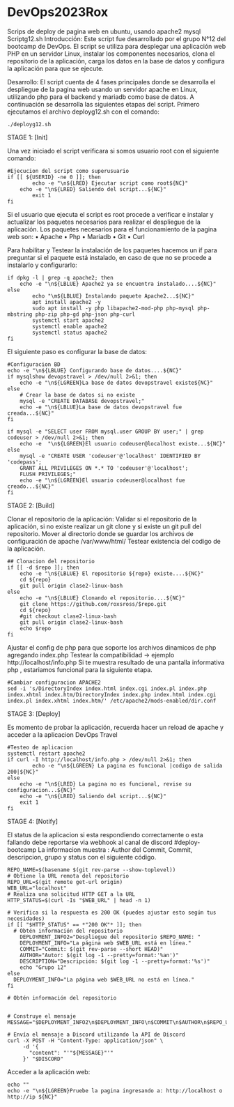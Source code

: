 # DevOps2023Rox
Scrips de deploy de pagina web en ubuntu, usando apache2 mysql
Scriptg12.sh
Introducción:
Este script fue desarrollado por el grupo N°12 del bootcamp de DevOps. El script se utiliza para desplegar una aplicación web PHP en un servidor Linux, instalar los componentes necesarios, clona el repositorio de la aplicación, carga los datos en la base de datos y configura la aplicación para que se ejecute.

Desarrollo:
El script cuenta de 4 fases principales donde se desarrolla el despliegue de la pagina web usando un servidor apache en Linux, utilizando php para el backend y mariadb como base de datos. A continuación se desarrolla las siguientes etapas del script.
Primero ejecutamos el archivo deployg12.sh con el comando:
```
./deployg12.sh
```
STAGE 1: [Init]

Una vez iniciado el script verificara si somos usuario root con el siguiente comando:
```
#Ejecucion del script como superusuario
if [[ ${USERID} -ne 0 ]]; then
        echo -e "\n${LRED} Ejecutar script como root${NC}"
	echo -e "\n${LRED} Saliendo del script...${NC}"
        exit 1
fi
```
Si el usuario que ejecuta el script es root procede a verificar e instalar y actualizar los paquetes necesarios para realizar el despliegue de la aplicación.
Los paquetes necesarios para el funcionamiento de la pagina web son:
•	Apache
•	Php
•	Mariadb
•	Git
•	Curl

Para habilitar y Testear la instalación de los paquetes hacemos un if para preguntar si el paquete está instalado, en caso de que no se procede a instalarlo y configurarlo:
```
if dpkg -l | grep -q apache2; then
	echo -e "\n${LBLUE} Apache2 ya se encuentra instalado....${NC}"
else
        echo "\m${LBLUE} Instalando paquete Apache2...${NC}"
        apt install apache2 -y
        sudo apt install -y php libapache2-mod-php php-mysql php-mbstring php-zip php-gd php-json php-curl 
        systemctl start apache2
        systemctl enable apache2
        systemctl status apache2
fi
```
El siguiente paso es configurar la base de datos:
```
#Configuracion BD
echo -e "\n${LBLUE} Configurando base de datos....${NC}"
if mysqlshow devopstravel > /dev/null 2>&1; then
    echo -e "\n${LGREEN}La base de datos devopstravel existe${NC}"
else
    # Crear la base de datos si no existe
    mysql -e "CREATE DATABASE devopstravel;"
    echo -e "\n${LBLUE}La base de datos devopstravel fue creada...${NC}"
fi

if mysql -e "SELECT user FROM mysql.user GROUP BY user;" | grep codeuser > /dev/null 2>&1; then
	echo -e  "\n${LGREEN}El usuario codeuser@localhost existe...${NC}"
else
	mysql -e "CREATE USER 'codeuser'@'localhost' IDENTIFIED BY 'codepass';
	GRANT ALL PRIVILEGES ON *.* TO 'codeuser'@'localhost';
	FLUSH PRIVILEGES;"
	echo -e "\n${LGREEN}El usuario codeuser@localhost fue creado...${NC}"
fi
```
STAGE 2: [Build]

Clonar el repositorio de la aplicación:
Validar si el repositorio de la aplicación, si no existe realizar un git clone y si existe un git pull del repositorio.
Mover al directorio donde se guardar los archivos de configuración de apache /var/www/html/
Testear existencia del codigo de la aplicación.
```
## Clonacion del repositorio
if [[ -d $repo ]]; then
    echo -e "\n${LBLUE} El repositorio ${repo} existe....${NC}"
    cd ${repo}
    git pull origin clase2-linux-bash    
else
    echo -e "\n${LBLUE} Clonando el repositorio....${NC}"
    git clone https://github.com/roxsross/$repo.git
    cd ${repo}
    #git checkout clase2-linux-bash
    git pull origin clase2-linux-bash
    echo $repo
fi
```







Ajustar el config de php para que soporte los archivos dinamicos de php agregando index.php
Testear la compatibilidad -> ejemplo http://localhost/info.php
Si te muestra resultado de una pantalla informativa php , estariamos funcional para la siguiente etapa.
```
#Cambiar configuracion APACHE2
sed -i 's/DirectoryIndex index.html index.cgi index.pl index.php index.xhtml index.htm/DirectoryIndex index.php index.html index.cgi index.pl index.xhtml index.htm/' /etc/apache2/mods-enabled/dir.conf
```
STAGE 3: [Deploy]

Es momento de probar la aplicación, recuerda hacer un reload de apache y acceder a la aplicacion DevOps Travel
```
#Testeo de aplicacion
systemctl restart apache2
if curl -I http://localhost/info.php > /dev/null 2>&1; then
        echo -e "\n${LGREEN} La pagina es funcional |codigo de salida 200|${NC}"
else
	echo -e "\n${LRED} La pagina no es funcional, revise su configuracion...${NC}"
	echo -e "\n${LRED} Saliendo del script...${NC}"
	exit 1
fi
```
STAGE 4: [Notify]

El status de la aplicacion si esta respondiendo correctamente o esta fallando debe reportarse via webhook al canal de discord #deploy-bootcamp
La informacion muestra : Author del Commit, Commit, descripcion, grupo y status con el siguiente código.
```
REPO_NAME=$(basename $(git rev-parse --show-toplevel))
# Obtiene la URL remota del repositorio
REPO_URL=$(git remote get-url origin)
WEB_URL="localhost"
# Realiza una solicitud HTTP GET a la URL
HTTP_STATUS=$(curl -Is "$WEB_URL" | head -n 1)

# Verifica si la respuesta es 200 OK (puedes ajustar esto según tus necesidades)
if [[ "$HTTP_STATUS" == *"200 OK"* ]]; then
  # Obtén información del repositorio
    DEPLOYMENT_INFO2="Despliegue del repositorio $REPO_NAME: "
    DEPLOYMENT_INFO="La página web $WEB_URL está en línea."
    COMMIT="Commit: $(git rev-parse --short HEAD)"
    AUTHOR="Autor: $(git log -1 --pretty=format:'%an')"
    DESCRIPTION="Descripción: $(git log -1 --pretty=format:'%s')"
    echo "Grupo 12"
else
  DEPLOYMENT_INFO="La página web $WEB_URL no está en línea."
fi

# Obtén información del repositorio


# Construye el mensaje
MESSAGE="$DEPLOYMENT_INFO2\n$DEPLOYMENT_INFO\n$COMMIT\n$AUTHOR\n$REPO_URL\n$DESCRIPTION"

# Envía el mensaje a Discord utilizando la API de Discord
curl -X POST -H "Content-Type: application/json" \
     -d '{
       "content": "'"${MESSAGE}"'"
     }' "$DISCORD"
```
 Acceder a la aplicación web:
```
echo ""
echo -e "\n${LGREEN}Pruebe la pagina ingresando a: http://localhost o http://ip ${NC}"
```
